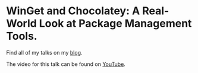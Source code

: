# WinGet and Chocolatey: A Real-World Look at Package Management Tools.

Find all of my talks on my [blog](https://pauby.com).

The video for this talk can be found on [YouTube](https://www.youtube.com/watch?v=9qYqO9lkkpo).
